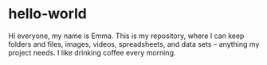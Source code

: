 # hello-world
Hi everyone, my name is Emma. This is my repository, where I can keep folders and files, images, videos, spreadsheets, and data sets – anything my project needs.
I like drinking coffee every morning.
